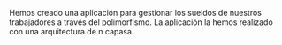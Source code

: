 Hemos creado una aplicación para gestionar los sueldos de nuestros trabajadores a través del polimorfismo.
La aplicación la hemos realizado con una arquitectura de n capasa.
